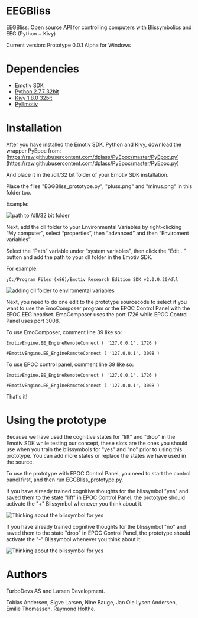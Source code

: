 EEGBliss
========

EEGBliss: Open source API for controlling computers with Blissymbolics and EEG (Python + Kivy)

Current version: Prototype 0.0.1 Alpha for Windows


Dependencies
========

* [Emotiv SDK](http://emotiv.com/)
* [Python 2.7.7 32bit](https://www.python.org/)
* [Kivy 1.8.0 32bit](https://www.python.org/)
* [PyEmotiv](https://github.com/dplass/PyEpoc)

Installation
============

After you have installed the Emotiv SDK, Python and Kivy, download the wrapper PyEpoc from:
[https://raw.githubusercontent.com/dplass/PyEpoc/master/PyEpoc.py](https://raw.githubusercontent.com/dplass/PyEpoc/master/PyEpoc.py)

And place it in the /dll/32 bit folder of your Emotiv SDK installation.

Place the files "EGGBliss_prototype.py", "pluss.png" and "minus.png" in this folder too.

Example:

![path to /dll/32 bit folder](http://turbolego.com/EEGBliss_github1.png)

Next, add the dll folder to your Environmental Variables by right-clicking “My computer”, select “properties”, then “advanced” and then “Enviroment variables”.

Select the “Path” variable under “system variables”, then click the “Edit…” button and add the path to your dll folder in the Emotiv SDK.

For example:

```;C:/Program Files (x86)/Emotiv Research Edition SDK v2.0.0.20/dll```

![adding dll folder to enviromental variables](http://turbolego.com/EEGBliss_github2.png)

Next, you need to do one edit to the prototype sourcecode to select if you want to use the EmoComposer program or the EPOC Control Panel with the EPOC EEG headset.
EmoComposer uses the port 1726 while EPOC Control Panel uses port 3008.

To use EmoComposer, comment line 39 like so:

```EmotivEngine.EE_EngineRemoteConnect ( '127.0.0.1', 1726 )```

```#EmotivEngine.EE_EngineRemoteConnect ( '127.0.0.1', 3008 )```

To use EPOC control panel, comment line 39 like so:

```EmotivEngine.EE_EngineRemoteConnect ( '127.0.0.1', 1726 )```

```#EmotivEngine.EE_EngineRemoteConnect ( '127.0.0.1', 3008 )```

That's it!


Using the prototype
============

Because we have used the cognitive states for "lift" and "drop" in the Emotiv SDK while testing our concept, these slots are the ones you should use when you train the blissymbols for "yes" and "no" prior to using this prototype.
You can add more states or replace the states we have used in the source.

To use the prototype with EPOC Control Panel, you need to start the control panel first, and then run EGGBliss_prototype.py.

If you have already trained cognitive thoughts for the blissymbol "yes" and saved them to the state "lift" in EPOC Control Panel, the prototype should activate the "+" Blissymbol whenever you think about it.

![Thinking about the blissymbol for yes](http://turbolego.com/EEGBliss_github3.png)

If you have already trained cognitive thoughts for the blissymbol "no" and saved them to the state "drop" in EPOC Control Panel, the prototype should activate the "-" Blissymbol whenever you think about it.

![Thinking about the blissymbol for yes](http://turbolego.com/EEGBliss_github3.png)


Authors
=======
TurboDevs AS and Larsen Development.

Tobias Andersen, Sigve Larsen, Nine Bauge, Jan Ole Lysen Andersen, Emilie Thomassen, Raymond Holthe.
